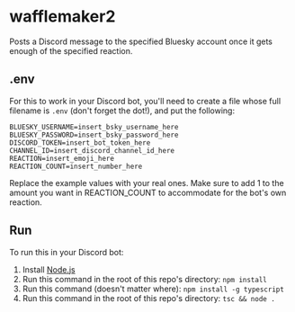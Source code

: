 # wafflemaker2
Posts a Discord message to the specified Bluesky account once it gets enough of the specified reaction.

## .env
For this to work in your Discord bot, you'll need to create a file whose full filename is `.env` (don't forget the dot!),
and put the following:
```dotenv
BLUESKY_USERNAME=insert_bsky_username_here
BLUESKY_PASSWORD=insert_bsky_password_here
DISCORD_TOKEN=insert_bot_token_here
CHANNEL_ID=insert_discord_channel_id_here
REACTION=insert_emoji_here
REACTION_COUNT=insert_number_here
```
Replace the example values with your real ones. Make sure to add 1 to the amount you want in REACTION_COUNT to accommodate for the bot's own reaction.

## Run
To run this in your Discord bot:
1. Install [Node.js](https://nodejs.org)
2. Run this command in the root of this repo's directory: `npm install`
3. Run this command (doesn't matter where): `npm install -g typescript`
4. Run this command in the root of this repo's directory: `tsc && node .`
